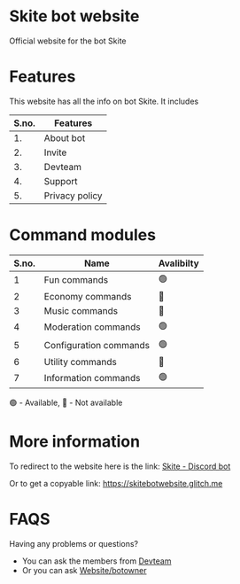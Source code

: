 # Skite bot website
Official website for the bot Skite

# Features
This website has all the info on bot Skite. It includes

|S.no. | Features                          |
|------| ----------------------------------|
|1.    |About bot                          |
|2.    |Invite                             |
|3.    |Devteam                            |
|4.    |Support                            |                         
|5.    |Privacy policy                     |

# Command modules

|S.no. | Name                   | Avalibilty |
|------|------------------------|------------|
| 1    | Fun commands           |    🟢      |
| 2    | Economy commands       |    🔴      |
| 3    | Music commands         |    🔴      |
| 4    | Moderation commands    |    🟢      |
| 5    | Configuration commands |    🟢      |
| 6    | Utility commands       |    🔴      |
| 7    | Information commands   |    🟢      |

🟢 - Available, 🔴 - Not available

# More information
To redirect to the website here is the link: [Skite - Discord bot](https://skitebotwebsite.glitch.me)

Or to get a copyable link: https://skitebotwebsite.glitch.me

# FAQS 
Having any problems or questions? 
- You can ask the members from [Devteam](https://skitebotwebsite.glitch.me/dev_team.html)
- Or you can ask [Website/botowner](https://discord.com/users/830426038990405643)
